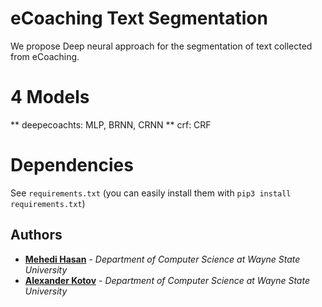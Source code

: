 # eCoaching Text Segmentation

We propose Deep neural approach for the segmentation of text collected from eCoaching.


# 4 Models
** deepecoachts: MLP, BRNN, CRNN
** crf: CRF

# Dependencies

See `requirements.txt` (you can easily install them with `pip3 install requirements.txt`)


## Authors

* **[Mehedi Hasan](http://www.cs.wayne.edu/mehedi/)** - *Department of Computer Science at Wayne State University*
* **[Alexander Kotov](http://www.cs.wayne.edu/kotov/)** - *Department of Computer Science at Wayne State University*


